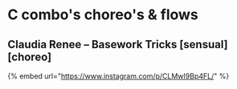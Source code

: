 # C combo's choreo's & flows

## Claudia Renee – Basework Tricks \[sensual] \[choreo]

{% embed url="https://www.instagram.com/p/CLMwI9Bp4FL/" %}
